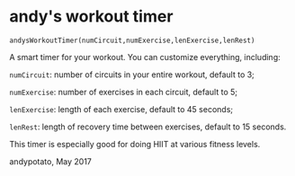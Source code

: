 # andy's workout timer

`andysWorkoutTimer(numCircuit,numExercise,lenExercise,lenRest)`

A smart timer for your workout. You can customize everything, including:

`numCircuit`: number of circuits in your entire workout, default to 3;

`numExercise`: number of exercises in each circuit, default to 5;

`lenExercise`: length of each exercise, default to 45 seconds;

`lenRest`: length of recovery time between exercises, default to 15
seconds.

This timer is especially good for doing HIIT at various fitness levels.

andypotato, May 2017

